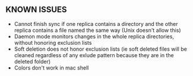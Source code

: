 KNOWN ISSUES
------------

- Cannot finish sync if one replica contains a directory and the other replica contains a file named the same way (Unix doesn't allow this)
- Daemon mode monitors changes in the whole replica directories, without honoring exclusion lists
- Soft deletion does not honor exclusion lists (ie soft deleted files will be cleaned regardless of any exlude pattern because they are in the deleted folder)
- Colors don't work in mac shell
